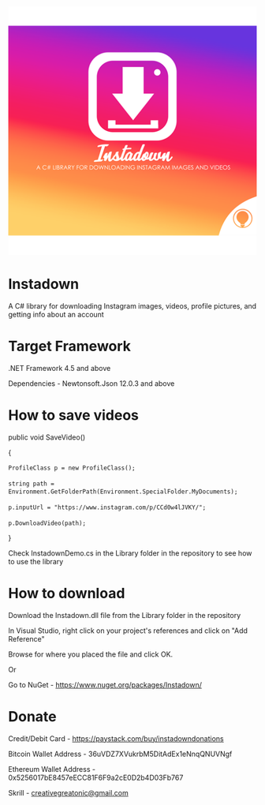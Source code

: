![Image](https://github.com/studiopixelite/instadown/blob/master/Library/Instadown%20By%20Pixelite.png?raw=true)

# Instadown
A C# library for downloading Instagram images, videos, profile pictures, and getting info about an account


# Target Framework
.NET Framework 4.5 and above

Dependencies - Newtonsoft.Json 12.0.3 and above

# How to save videos
public void SaveVideo()

{

    ProfileClass p = new ProfileClass();
    
    string path = Environment.GetFolderPath(Environment.SpecialFolder.MyDocuments);
    
    p.inputUrl = "https://www.instagram.com/p/CCd0w4lJVKY/"; 
    
    p.DownloadVideo(path);
 }
 
Check InstadownDemo.cs in the Library folder in the repository to see how to use the library

# How to download

Download the Instadown.dll file from the Library folder in the repository

In Visual Studio, right click on your project's references and click on "Add Reference"

Browse for where you placed the file and click OK.

Or

Go to NuGet - https://www.nuget.org/packages/Instadown/

# Donate 

Credit/Debit Card - https://paystack.com/buy/instadowndonations

Bitcoin Wallet Address - 36uVDZ7XVukrbM5DitAdEx1eNnqQNUVNgf

Ethereum Wallet Address - 0x5256017bE8457eECC81F6F9a2cE0D2b4D03Fb767

Skrill - creativegreatonic@gmail.com
